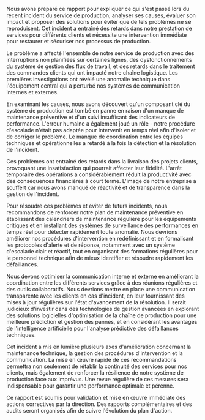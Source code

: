 
Nous avons préparé ce rapport pour expliquer ce qui s'est passé lors du récent incident du service de production, analyser ses causes, évaluer son impact et proposer des solutions pour éviter que de tels problèmes ne se reproduisent. Cet incident a entraîné des retards dans notre prestation de services pour différents clients et nécessite une intervention immédiate pour restaurer et sécuriser nos processus de production.

Le problème a affecté l'ensemble de notre service de production avec des interruptions non planifiées sur certaines lignes, des dysfonctionnements du système de gestion des flux de travail, et des retards dans le traitement des commandes clients qui ont impacté notre chaîne logistique. Les premières investigations ont révélé une anomalie technique dans l'équipement central qui a perturbé nos systèmes de communication internes et externes.

En examinant les causes, nous avons découvert qu'un composant clé du système de production est tombé en panne en raison d'un manque de maintenance préventive et d'un suivi insuffisant des indicateurs de performance. L'erreur humaine a également joué un rôle - notre procédure d'escalade n'était pas adaptée pour intervenir en temps réel afin d'isoler et de corriger le problème. Le manque de coordination entre les équipes techniques et opérationnelles a retardé à la fois la détection et la résolution de l'incident.

Ces problèmes ont entraîné des retards dans la livraison des projets clients, provoquant une insatisfaction qui pourrait affecter leur fidélité. L'arrêt temporaire des opérations a considérablement réduit la productivité avec des conséquences financières à court terme. L'image de notre entreprise a souffert car nous avons manqué de réactivité et de transparence dans la gestion de l'incident.

Pour résoudre ces problèmes et éviter de futurs incidents, nous recommandons de renforcer notre plan de maintenance préventive en établissant des calendriers de maintenance régulière pour les équipements critiques et en installant des systèmes de surveillance des performances en temps réel pour détecter rapidement toute anomalie. Nous devrions améliorer nos procédures d'intervention en redéfinissant et en formalisant les protocoles d'alerte et de réponse, notamment avec un système d'escalade clair et réactif, tout en organisant des formations régulières pour le personnel technique afin de mieux identifier et résoudre rapidement les défaillances.

Nous devons optimiser la communication interne et externe en améliorant la coordination entre les différents services grâce à des réunions régulières et des outils collaboratifs. Nous devrions mettre en place une communication transparente avec les clients en cas d'incident, en leur fournissant des mises à jour régulières sur l'état d'avancement de la résolution. Il serait judicieux d'investir dans des technologies de gestion avancées en explorant des solutions logicielles d'optimisation de la chaîne de production pour une meilleure prédiction et gestion des pannes, et en considérant les avantages de l'intelligence artificielle pour l'analyse prédictive des défaillances techniques.

Cet incident a mis en lumière plusieurs axes d'amélioration concernant la maintenance technique, la gestion des procédures d'intervention et la communication. La mise en œuvre rapide de ces recommandations permettra non seulement de rétablir la continuité des services pour nos clients, mais également de renforcer la résilience de notre système de production face aux imprévus. Une revue régulière de ces mesures sera indispensable pour garantir une performance optimale et pérenne.

Ce rapport est soumis pour validation et mise en œuvre immédiate des actions correctives par la direction. Des rapports complémentaires et des audits seront organisés afin de suivre l'évolution du plan d'action.